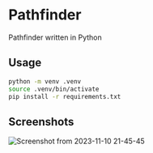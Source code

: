 # Pathfinder
Pathfinder written in Python

## Usage

```bash
python -m venv .venv
source .venv/bin/activate
pip install -r requirements.txt
```

## Screenshots

![Screenshot from 2023-11-10 21-45-45](https://github.com/xorz57/Pathfinder/assets/84932056/38c1015a-1451-44e9-9029-6f9c24a2aecd)
